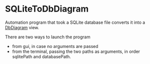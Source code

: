 # SQLiteToDbDiagram

Automation program that took a SQLite database file converts it into a [DbDiagram](https://dbdiagram.io/home) view.

There are two ways to launch the program

- from gui, in case no arguments are passed
- from the terminal, passing the two paths as arguments, in order sqlitePath and databasePath.